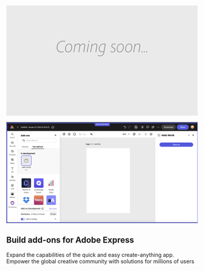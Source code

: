 <HeroSimple slots="backgroundImage, image, heading, text" background="green"/>

![Hero image](./images/thumbs-coming-soon.png)

![SideImage](./images/basic-js.png)

## Build add-ons for Adobe Express

Expand the capabilities of the quick and easy create-anything app. Empower the global creative community with solutions for millions of users